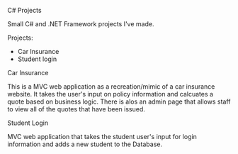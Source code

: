 C# Projects

 Small C# and .NET Framework projects I've made.
 
 Projects:
 
 - Car Insurance
 - Student login 
 
 
 Car Insurance
 
 This is a MVC web application as a recreation/mimic of a car insurance website. It takes the user's
 input on policy information and calcuates a quote based on business logic. There is alos an admin page that allows staff to view all of the quotes that 
 have been issued.
 
 
 Student Login
 
 MVC web application that takes the student user's input for login information and adds a new student to the Database.